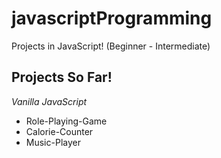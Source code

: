 # javascriptProgramming
Projects in JavaScript! (Beginner - Intermediate)


## Projects So Far!
*Vanilla JavaScript*
* Role-Playing-Game
* Calorie-Counter
* Music-Player


